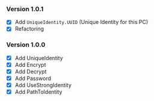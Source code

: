 ### Version 1.0.1
- [x] Add `UniqueIdentity.UUID` (Unique Identity for this PC)
- [x] Refactoring

### Version 1.0.0
- [x] Add UniqueIdentity
- [x] Add Encrypt
- [x] Add Decrypt
- [x] Add Password
- [x] Add UseStrongIdentity
- [x] Add PathToIdentity
